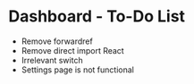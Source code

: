 # Dashboard - To-Do List

- Remove forwardref
- Remove direct import React
- Irrelevant switch
- Settings page is not functional
